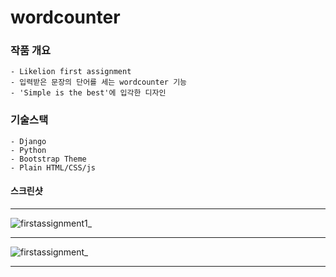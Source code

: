 # wordcounter

### 작품 개요
    - Likelion first assignment
    - 입력받은 문장의 단어를 세는 wordcounter 기능
    - 'Simple is the best'에 입각한 디자인

### 기술스택
    - Django
    - Python
    - Bootstrap Theme
    - Plain HTML/CSS/js

#### 스크린샷

***

![firstassignment1_](https://user-images.githubusercontent.com/22811639/53854060-536d4a00-400b-11e9-9c14-8b014684302f.png)

***

![firstassignment_](https://user-images.githubusercontent.com/22811639/53854344-75b39780-400c-11e9-9198-b29806258200.png)

***

